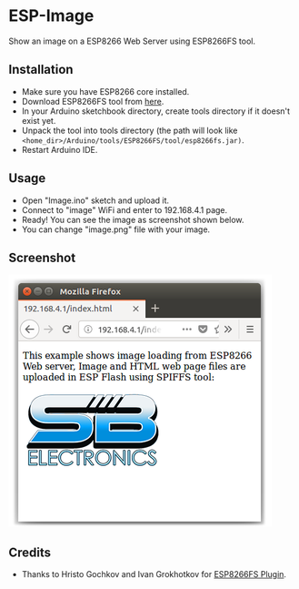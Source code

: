 # ESP-Image

Show an image on a ESP8266 Web Server using ESP8266FS tool.

## Installation

- Make sure you have ESP8266 core installed.
- Download ESP8266FS tool from [here](https://github.com/esp8266/arduino-esp8266fs-plugin/releases/download/0.3.0/ESP8266FS-0.3.0.zip).
- In your Arduino sketchbook directory, create tools directory if it doesn't exist yet.
- Unpack the tool into tools directory (the path will look like `<home_dir>/Arduino/tools/ESP8266FS/tool/esp8266fs.jar)`.
- Restart Arduino IDE.

## Usage

- Open "Image.ino" sketch and upload it.
- Connect to "image" WiFi and enter to 192.168.4.1 page.
- Ready! You can see the image as screenshot shown below.
- You can change "image.png" file with your image.

## Screenshot

![Screenshot](screenshot.png)

## Credits

- Thanks to Hristo Gochkov and Ivan Grokhotkov for [ESP8266FS Plugin](https://github.com/esp8266/arduino-esp8266fs-plugin).
